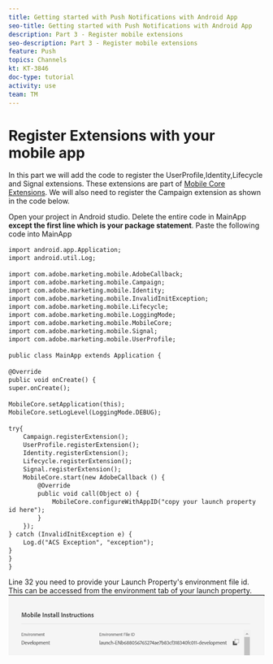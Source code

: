 ```yaml
---
title: Getting started with Push Notifications with Android App
seo-title: Getting started with Push Notifications with Android App
description: Part 3 - Register mobile extensions 
seo-description: Part 3 - Register mobile extensions
feature: Push
topics: Channels
kt: KT-3846
doc-type: tutorial
activity: use
team: TM
---
```


# Register Extensions with your mobile app

In this part we will add the code to register the UserProfile,Identity,Lifecycle and Signal extensions. These extensions are part of [Mobile Core Extensions](https://aep-sdks.gitbook.io/docs/using-mobile-extensions/mobile-core). We will also need to register the Campaign extension as shown in the code below.

Open your project in Android studio. Delete the entire code in MainApp **except the first line which is your package statement**.
Paste the following code into MainApp

```java{.line-numbers}
import android.app.Application;
import android.util.Log;

import com.adobe.marketing.mobile.AdobeCallback;
import com.adobe.marketing.mobile.Campaign;
import com.adobe.marketing.mobile.Identity;
import com.adobe.marketing.mobile.InvalidInitException;
import com.adobe.marketing.mobile.Lifecycle;
import com.adobe.marketing.mobile.LoggingMode;
import com.adobe.marketing.mobile.MobileCore;
import com.adobe.marketing.mobile.Signal;
import com.adobe.marketing.mobile.UserProfile;

public class MainApp extends Application {

@Override
public void onCreate() {
super.onCreate();

MobileCore.setApplication(this);
MobileCore.setLogLevel(LoggingMode.DEBUG);

try{
    Campaign.registerExtension();
    UserProfile.registerExtension();
    Identity.registerExtension();
    Lifecycle.registerExtension();
    Signal.registerExtension();
    MobileCore.start(new AdobeCallback () {
        @Override
        public void call(Object o) {
            MobileCore.configureWithAppID("copy your launch property id here");
        }
    });
} catch (InvalidInitException e) {
    Log.d("ACS Exception", "exception");
}
}
}

```

Line 32 you need to provide your Launch Property's environment file id. This can be accessed from the environment tab of your launch property.
![launch-id](assets/launch-id-property.PNG)
